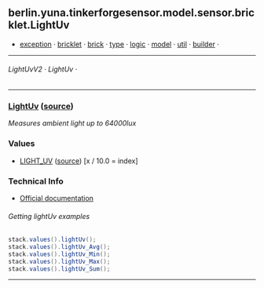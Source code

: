 
## berlin.yuna.tinkerforgesensor.model.sensor.bricklet.LightUv
* [exception](https://github.com/YunaBraska/tinkerforge-sensor/blob/master/readmeDoc/berlin/yuna/tinkerforgesensor/model/exception/README.md) · [bricklet](https://github.com/YunaBraska/tinkerforge-sensor/blob/master/readmeDoc/berlin/yuna/tinkerforgesensor/model/sensor/bricklet/README.md) · [brick](https://github.com/YunaBraska/tinkerforge-sensor/blob/master/readmeDoc/berlin/yuna/tinkerforgesensor/model/sensor/brick/README.md) · [type](https://github.com/YunaBraska/tinkerforge-sensor/blob/master/readmeDoc/berlin/yuna/tinkerforgesensor/model/type/README.md) · [logic](https://github.com/YunaBraska/tinkerforge-sensor/blob/master/readmeDoc/berlin/yuna/tinkerforgesensor/logic/README.md) · [model](https://github.com/YunaBraska/tinkerforge-sensor/blob/master/readmeDoc/berlin/yuna/tinkerforgesensor/model/README.md) · [util](https://github.com/YunaBraska/tinkerforge-sensor/blob/master/readmeDoc/berlin/yuna/tinkerforgesensor/util/README.md) · [builder](https://github.com/YunaBraska/tinkerforge-sensor/blob/master/readmeDoc/berlin/yuna/tinkerforgesensor/model/builder/README.md) · 

---
###### LightUvV2 · LightUv · 

---

### [LightUv](https://github.com/YunaBraska/tinkerforge-sensor/blob/master/readmeDoc/berlin/yuna/tinkerforgesensor/model/sensor/bricklet/LightUv.md) ([source](src/main/java/berlin/yuna/tinkerforgesensor/model/sensor/bricklet/LightUv.java))

*Measures ambient light up to 64000lux*

### Values

* [LIGHT_UV](https://github.com/YunaBraska/tinkerforge-sensor/blob/master/readmeDoc/berlin/yuna/tinkerforgesensor/model/type/ValueType.md) ([source](src/main/java/berlin/yuna/tinkerforgesensor/model/type/ValueType.java)) [x / 10.0 = index]
### Technical Info

* [Official documentation](https://www.tinkerforge.com/de/doc/Hardware/Bricklets/UV_Light.html)
###### Getting lightUv examples
```java
stack.values().lightUv();
stack.values().lightUv_Avg();
stack.values().lightUv_Min();
stack.values().lightUv_Max();
stack.values().lightUv_Sum();
```

--- 
